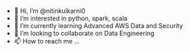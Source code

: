 - 👋 Hi, I’m @nitinkulkarni0
- 👀 I’m interested in python, spark, scala 
- 🌱 I’m currently learning Advanced AWS Data and Security
- 💞️ I’m looking to collaborate on Data Engineering 
- 📫 How to reach me ...

<!---
nitinkulkarni0/nitinkulkarni0 is a ✨ special ✨ repository because its `README.md` (this file) appears on your GitHub profile.
You can click the Preview link to take a look at your changes.
--->
